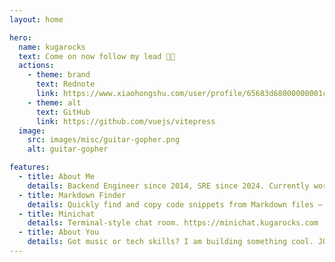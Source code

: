 ```yaml
---
layout: home

hero:
  name: kugarocks
  text: Come on now follow my lead 🎸🤘
  actions:
    - theme: brand
      text: Rednote
      link: https://www.xiaohongshu.com/user/profile/65683d68000000001c01b1e5
    - theme: alt
      text: GitHub
      link: https://github.com/vuejs/vitepress
  image:
    src: images/misc/guitar-gopher.png
    alt: guitar-gopher

features:
  - title: About Me
    details: Backend Engineer since 2014, SRE since 2024. Currently working at OSCHINA.
  - title: Markdown Finder
    details: Quickly find and copy code snippets from Markdown files — no mouse needed.
  - title: Minichat
    details: Terminal-style chat room. https://minichat.kugarocks.com
  - title: About You
    details: Got music or tech skills? I am building something cool. JOIN ME!
---
```

